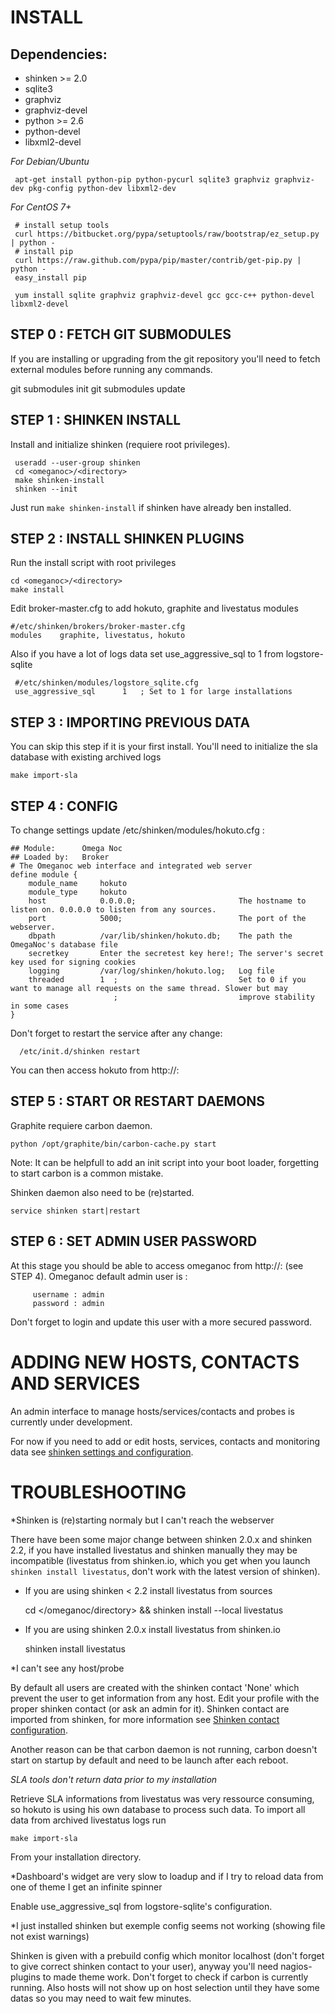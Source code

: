 INSTALL
=======

Dependencies:
------------
* shinken >= 2.0
* sqlite3
* graphviz
* graphviz-devel
* python >= 2.6
* python-devel
* libxml2-devel

*For Debian/Ubuntu*

     apt-get install python-pip python-pycurl sqlite3 graphviz graphviz-dev pkg-config python-dev libxml2-dev
*For CentOS 7+*

     # install setup tools
     curl https://bitbucket.org/pypa/setuptools/raw/bootstrap/ez_setup.py | python -
     # install pip
     curl https://raw.github.com/pypa/pip/master/contrib/get-pip.py | python -
     easy_install pip

     yum install sqlite graphviz graphviz-devel gcc gcc-c++ python-devel libxml2-devel

STEP 0 : FETCH GIT SUBMODULES
-----------------------------

If you are installing or upgrading from the git repository you'll need to fetch external modules before running any commands.

   git submodules init
   git submodules update

STEP 1 : SHINKEN INSTALL
------------------------

Install and initialize shinken (requiere root privileges).

     useradd --user-group shinken
     cd <omeganoc>/<directory>
     make shinken-install
     shinken --init
Just run `make shinken-install` if shinken have already ben installed.

STEP 2 : INSTALL SHINKEN PLUGINS
--------------------------------

Run the install script with root privileges

    cd <omeganoc>/<directory>
    make install
Edit broker-master.cfg to add hokuto, graphite and livestatus modules

    #/etc/shinken/brokers/broker-master.cfg
    modules    graphite, livestatus, hokuto
Also if you have a lot of logs data set use_aggressive_sql to 1 from logstore-sqlite

     #/etc/shinken/modules/logstore_sqlite.cfg
     use_aggressive_sql      1   ; Set to 1 for large installations

STEP 3 : IMPORTING PREVIOUS DATA
--------------------------------

You can skip this step if it is your first install.
You'll need to initialize the sla database with existing archived logs

    make import-sla

STEP 4 : CONFIG
---------------

To change settings update /etc/shinken/modules/hokuto.cfg :
```
## Module:      Omega Noc
## Loaded by:   Broker
# The Omeganoc web interface and integrated web server
define module {
    module_name     hokuto
    module_type     hokuto
    host            0.0.0.0;                       The hostname to listen on. 0.0.0.0 to listen from any sources.
    port            5000;                          The port of the webserver.
    dbpath          /var/lib/shinken/hokuto.db;    The path the OmegaNoc's database file
    secretkey       Enter the secretest key here!; The server's secret key used for signing cookies
    logging         /var/log/shinken/hokuto.log;   Log file
    threaded        1  ;                           Set to 0 if you want to manage all requests on the same thread. Slower but may
                       ;                           improve stability in some cases
}
```
Don't forget to restart the service after any change:

      /etc/init.d/shinken restart

You can then access hokuto from http://<host>:<port>

STEP 5 : START OR RESTART DAEMONS
---------------------------------

Graphite requiere carbon daemon.

    python /opt/graphite/bin/carbon-cache.py start
Note: It can be helpfull to add an init script into your boot loader, forgetting to start carbon is a common mistake.

Shinken daemon also need to be (re)started.

    service shinken start|restart


STEP 6 : SET ADMIN USER PASSWORD
--------------------------------

At this stage you should be able to access omeganoc from http://<host>:<port> (see STEP 4).
Omeganoc default admin user is :

         username : admin
         password : admin

Don't forget to login and update this user with a more secured password.

ADDING NEW HOSTS, CONTACTS AND SERVICES
=======================================

An admin interface to manage hosts/services/contacts and probes is currently under development.

For now if you need to add or edit hosts, services, contacts and monitoring data see [shinken settings and configuration](https://shinken.readthedocs.org/en/latest/05_thebasics/index.html).

TROUBLESHOOTING
===============

*Shinken is (re)starting normaly but I can't reach the webserver

There have been some major change between shinken 2.0.x and shinken 2.2, if you have installed livestatus and shinken manually they may be incompatible (livestatus from shinken.io, which you get when you launch `shinken install livestatus`, don't work with the latest version of shinken).
* If you are using shinken < 2.2 install livestatus from sources

  cd </omeganoc/directory> && shinken install --local livestatus
* If you are using shinken 2.0.x install livestatus from shinken.io

  shinken install livestatus

*I can't see any host/probe

By default all users are created with the shinken contact 'None' which prevent the user to get information from any host.
Edit your profile with the proper shinken contact (or ask an admin for it).
Shinken contact are imported from shinken, for more information see [Shinken contact configuration](https://shinken.readthedocs.org/en/latest/08_configobjects/contact.html).

Another reason can be that carbon daemon is not running, carbon doesn't start on startup by default and need to be launch after each reboot.

*SLA tools don't return data prior to my installation*

Retrieve SLA informations from livestatus was very ressource consuming, so hokuto is using his own database to process such data.
To import all data from archived livestatus logs run

    make import-sla
From your installation directory.

*Dashboard's widget are very slow to loadup and if I try to reload data from one of theme I get an infinite spinner

Enable use_aggressive_sql from logstore-sqlite's configuration.

*I just installed shinken but exemple config seems not working (showing file not exist warnings)

Shinken is given with a prebuild config which monitor localhost (don't forget to give correct shinken contact to your user), anyway you'll need nagios-plugins to made theme work.
Don't forget to check if carbon is currently running.
Also hosts will not show up on host selection until they have some datas so you may need to wait few minutes.
